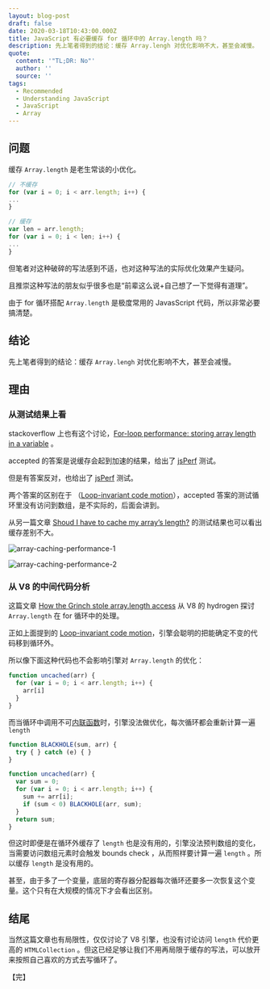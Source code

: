 ```yaml
---
layout: blog-post
draft: false
date: 2020-03-18T10:43:00.000Z
title: JavaScript 有必要缓存 for 循环中的 Array.length 吗？
description: 先上笔者得到的结论：缓存 Array.lengh 对优化影响不大，甚至会减慢。
quote:
  content: '"TL;DR: No"'
  author: ''
  source: ''
tags:
  - Recommended
  - Understanding JavaScript
  - JavaScript
  - Array
---
```


## 问题

缓存 `Array.length` 是老生常谈的小优化。

```javascript
// 不缓存 
for (var i = 0; i < arr.length; i++) {
...
}

// 缓存
var len = arr.length;
for (var i = 0; i < len; i++) {
...
}
```


但笔者对这种破碎的写法感到不适，也对这种写法的实际优化效果产生疑问。

且推崇这种写法的朋友似乎很多也是“前辈这么说+自己想了一下觉得有道理”。

由于 for 循环搭配 `Array.length` 是极度常用的 JavasScript 代码，所以非常必要搞清楚。


## 结论

先上笔者得到的结论：缓存 `Array.lengh` 对优化影响不大，甚至会减慢。

## 理由

### 从测试结果上看

stackoverflow 上也有这个讨论，[For-loop performance: storing array length in a variable](http://stackoverflow.com/questions/17989270/for-loop-performance-storing-array-length-in-a-variable) 。

accepted 的答案是说缓存会起到加速的结果，给出了 [jsPerf](http://jsperf.com/for-loop-research) 测试。

但是有答案反对，也给出了 [jsPerf](http://blogs.msdn.com/b/eternalcoding/archive/2015/01/07/javascript-shoud-i-have-to-cache-my-array-s-length.aspx) 测试。

两个答案的区别在于 （[Loop-invariant code motion](http://en.wikipedia.org/wiki/Loop-invariant_code_motion)），accepted 答案的测试循环里没有访问到数组，是不实际的，后面会讲到。

从另一篇文章 [Shoud I have to cache my array’s length?](http://blogs.msdn.com/b/eternalcoding/archive/2015/01/07/javascript-shoud-i-have-to-cache-my-array-s-length.aspx) 的测试结果也可以看出缓存差别不大。

![array-caching-performance-1][array-caching-performance-1]

![array-caching-performance-2][array-caching-performance-2]

### 从 V8 的中间代码分析

这篇文章 [How the Grinch stole array.length access](http://mrale.ph/blog/2014/12/24/array-length-caching.html) 从 V8 的 hydrogen 探讨 `Array.length` 在 for 循环中的处理。

正如上面提到的 [Loop-invariant code motion](http://en.wikipedia.org/wiki/Loop-invariant_code_motion)，引擎会聪明的把能确定不变的代码移到循环外。

所以像下面这种代码也不会影响引擎对 `Array.length` 的优化：

```javascript
function uncached(arr) {
  for (var i = 0; i < arr.length; i++) {
    arr[i]
  }
}
```

而当循环中调用不可[内联函数](http://zh.wikipedia.org/zh/%E5%86%85%E8%81%94%E5%87%BD%E6%95%B0)时，引擎没法做优化，每次循环都会重新计算一遍 `length`

```javascript
function BLACKHOLE(sum, arr) {
  try { } catch (e) { }
}

function uncached(arr) {
  var sum = 0;
  for (var i = 0; i < arr.length; i++) {
    sum += arr[i];
    if (sum < 0) BLACKHOLE(arr, sum);
  }
  return sum;
}
```

但这时即便是在循环外缓存了 `length` 也是没有用的，引擎没法预判数组的变化，当需要访问数组元素时会触发 bounds check ，从而照样要计算一遍 `length` 。所以缓存 `length` 是没有用的。

甚至，由于多了一个变量，底层的寄存器分配器每次循环还要多一次恢复这个变量。这个只有在大规模的情况下才会看出区别。

## 结尾

当然这篇文章也有局限性，仅仅讨论了 V8 引擎，也没有讨论访问 `length` 代价更高的 `HTMLCollection` 。但这已经足够让我们不用再局限于缓存的写法，可以放开来按照自己喜欢的方式去写循环了。

【完】

[array-caching-performance-1]: /img/post/javascript/array-caching-performance-1.jpg
[array-caching-performance-2]: /img/post/javascript/array-caching-performance-2.jpg

